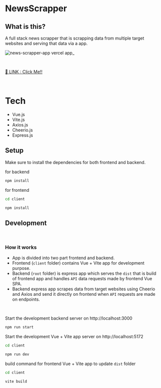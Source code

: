 # NewsScrapper

## What is this?
A full stack news scrapper that is scrapping data from multiple target websites and serving that data via a app.
<br>

![news-scrapper-app vercel app_](https://github.com/OverRevvv/NewsScrapperApp/assets/98686837/f6115145-c2f7-4ab9-99bf-4f6cf444f9f3)

<br>

[🔗 LINK : Click Me!!](https://news-scrapper-app.vercel.app/)

<br>

# Tech
- Vue.js
- Vite.js
- Axios.js
- Cheerio.js
- Express.js


## Setup
Make sure to install the dependencies for both frontend and backend.

for backend
```bash
npm install
```
for frontend
```bash
cd client

npm install
```

## Development 

<br>

### How it works
- App is divided into two part frontend and backend.
- Frontend (`client` folder) contains Vue + Vite app for development purpose.
- Backend (`root` folder) is express app which serves the `dist` that is build of frontend app and handles `API` data requests made by frontend Vue SPA.
- Backend express app scrapes data from target websites using Cheerio and Axios and send it directly on frontend when `API` requests are made on endpoints.

<br>

Start the development backend server on http://localhost:3000

```bash
npm run start
```
Start the development Vue + Vite app server on http://localhost:5172

```bash
cd client 

npm run dev
```
build command for frontend Vue + Vite app to update `dist` folder 

```bash
cd client 

vite build
```
